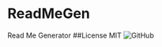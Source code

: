 # ReadMeGen
Read Me Generator
##License 
MIT
![GitHub](https://img.shields.io/badge/license-MIT-red)
